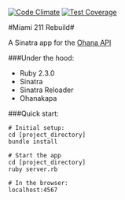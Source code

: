 [![Code Climate](https://codeclimate.com/github/davidjamesknight/miami211/badges/gpa.svg)](https://codeclimate.com/github/davidjamesknight/miami211) [![Test Coverage](https://codeclimate.com/github/davidjamesknight/miami211/badges/coverage.svg)](https://codeclimate.com/github/davidjamesknight/miami211/coverage)

#Miami 211 Rebuild#

A Sinatra app for the [Ohana API][]

[Ohana API]:https://github.com/codeforamerica/ohana-api

###Under the hood:
* Ruby 2.3.0
* Sinatra
* Sinatra Reloader
* Ohanakapa

###Quick start:

    # Initial setup:
    cd [project_directory]
    bundle install 
    
    # Start the app
    cd [project_directory]
    ruby server.rb
    
    # In the browser:
    localhost:4567
